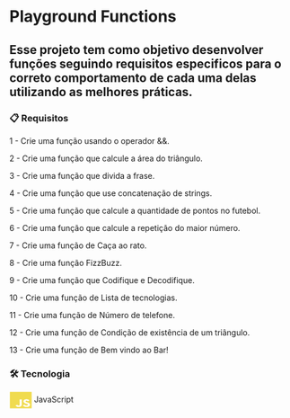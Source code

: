 # Playground Functions

## Esse projeto tem como objetivo desenvolver funções seguindo requisitos especificos para o correto comportamento de cada uma delas utilizando as melhores práticas.

### 📋 Requisitos

1 - Crie uma função usando o operador &&.

2 - Crie uma função que calcule a área do triângulo.

3 - Crie uma função que divida a frase.

4 - Crie uma função que use concatenação de strings.

5 - Crie uma função que calcule a quantidade de pontos no futebol.

6 - Crie uma função que calcule a repetição do maior número.

7 - Crie uma função de Caça ao rato.

8 - Crie uma função FizzBuzz.

9 - Crie uma função que Codifique e Decodifique.

10 - Crie uma função de Lista de tecnologias.

11 - Crie uma função de Número de telefone.

12 - Crie uma função de Condição de existência de um triângulo.

13 - Crie uma função de Bem vindo ao Bar!

### 🛠 Tecnologia

 <img align="center" alt="Celi-Js" height="30" width="40" src="https://raw.githubusercontent.com/devicons/devicon/master/icons/javascript/javascript-plain.svg"> JavaScript
